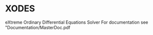 # XODES
eXtreme Ordinary Differential Equations Solver
For documentation see "Documentation/MasterDoc.pdf
